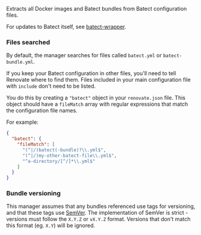 Extracts all Docker images and Batect bundles from Batect configuration files.

For updates to Batect itself, see [batect-wrapper](../batect-wrapper/index.md).

### Files searched

By default, the manager searches for files called `batect.yml` or `batect-bundle.yml`.

If you keep your Batect configuration in other files, you'll need to tell Renovate where to find them.
Files included in your main configuration file with `include` don't need to be listed.

You do this by creating a `"batect"` object in your `renovate.json` file.
This object should have a `fileMatch` array with regular expressions that match the configuration file names.

For example:

```json
{
  "batect": {
    "fileMatch": [
      "(^|/)batect(-bundle)?\\.yml$",
      "(^|/)my-other-batect-file\\.yml$",
      "^a-directory/[^/]*\\.yml$"
    ]
  }
}
```

### Bundle versioning

This manager assumes that any bundles referenced use tags for versioning, and that these tags use [SemVer](../../versioning/semver.md).
The implementation of SemVer is strict - versions must follow the `X.Y.Z` or `vX.Y.Z` format.
Versions that don't match this format (eg. `X.Y`) will be ignored.
